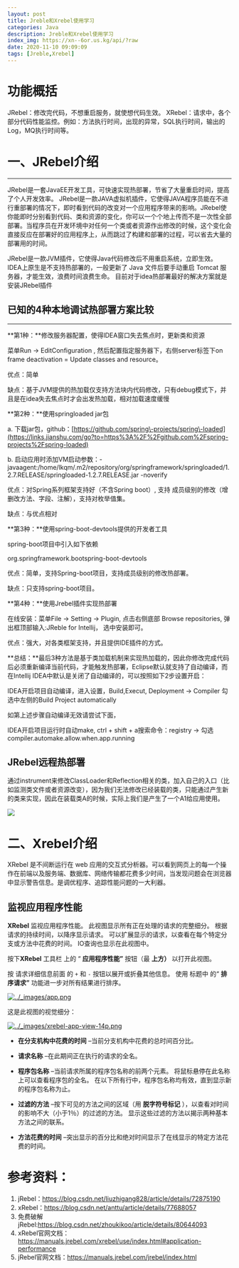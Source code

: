 ```yaml
---
layout: post
title: Jreble和Xrebel使用学习
categories: Java
description: Jreble和Xrebel使用学习
index_img: https://xn--6or.us.kg/api/?raw
date: 2020-11-10 09:09:09
tags: [Jreble,Xrebel]
---
```

# 功能概括

JRebel：修改完代码，不想重启服务，就使想代码生效。
XRebel：请求中，各个部分代码性能监控。例如：方法执行时间，出现的异常，SQL执行时间，输出的Log，MQ执行时间等。

# 一、JRebel介绍

---

JRebel是一套JavaEE开发工具，可快速实现热部署，节省了大量重启时间，提高了个人开发效率。
JRebel是一款JAVA虚拟机插件，它使得JAVA程序员能在不进行重部署的情况下，即时看到代码的改变对一个应用程序带来的影响。JRebel使你能即时分别看到代码、类和资源的变化，你可以一个个地上传而不是一次性全部部署。当程序员在开发环境中对任何一个类或者资源作出修改的时候，这个变化会直接反应在部署好的应用程序上，从而跳过了构建和部署的过程，可以省去大量的部署用的时间。

JRebel是一款JVM插件，它使得Java代码修改后不用重启系统，立即生效。
IDEA上原生是不支持热部署的，一般更新了 Java 文件后要手动重启 Tomcat 服务器，才能生效，浪费时间浪费生命。
目前对于idea热部署最好的解决方案就是安装JRebel插件

## 已知的4种本地调试热部署方案比较

---

**第1种：**修改服务器配置，使得IDEA窗口失去焦点时，更新类和资源

菜单Run \-> EditConfiguration , 然后配置指定服务器下，右侧server标签下on frame deactivation = Update classes and resource。

优点：简单

缺点：基于JVM提供的热加载仅支持方法块内代码修改，只有debug模式下，并且是在idea失去焦点时才会出发热加载，相对加载速度缓慢

**第2种：**使用springloaded jar包

a. 下载jar包，github：[https://github.com/spring\-projects/spring\-loaded](https://links.jianshu.com/go?to=https%3A%2F%2Fgithub.com%2Fspring-projects%2Fspring-loaded)

b. 启动应用时添加VM启动参数：\-javaagent:/home/lkqm/.m2/repository/org/springframework/springloaded/1.2.7.RELEASE/springloaded\-1.2.7.RELEASE.jar \-noverify

优点：对Spring系列框架支持好（不含Spring boot）, 支持 成员级别的修改（增删改方法、字段、注解），支持对枚举值集。

缺点：与优点相对

**第3种：**使用spring\-boot\-devtools提供的开发者工具

spring\-boot项目中引入如下依赖

org.springframework.bootspring\-boot\-devtools

优点：简单，支持Spring\-boot项目，支持成员级别的修改热部署。

缺点：只支持spring\-boot项目。

**第4种：**使用Jrebel插件实现热部署

在线安装：菜单File \-> Setting \-> Plugin, 点击右侧底部 Browse repositories, 弹出框顶部输入:JReble for Intellij， 选中安装即可。

优点：强大，对各类框架支持，并且提供IDE插件的方式。

**总结：**最后3种方法是基于类加载机制来实现热加载的，因此你修改完成代码后必须重新编译当前代码，才能触发热部署，Eclipse默认就支持了自动编译，而在Intellij IDEA中默认是关闭了自动编译的，可以按照如下2步设置开启：

IDEA开启项目自动编译，进入设置，Build,Execut, Deployment \-> Compiler 勾选中左侧的Build Project automatically

如第上述步骤自动编译无效请尝试下面，

IDEA开启项目运行时自动make, ctrl + shift + a搜索命令：registry \-> 勾选compiler.automake.allow.when.app.running

## JRebel远程热部署

通过instrument来修改ClassLoader和Reflection相关的类，加入自己的入口（比如监测类文件或者资源改变），因为我们无法修改已经装载的类，只能通过产生新的类来实现，因此在装载类A的时候，实际上我们是产生了一个A1给应用使用。

![](https://upload-images.jianshu.io/upload_images/2331003-cfaf89a8b236dbc9.png?imageMogr2/auto-orient/strip|imageView2/2/w/550/format/webp)

# 二、Xrebel介绍

XRebel 是不间断运行在 web 应用的交互式分析器。可以看到网页上的每一个操作在前端以及服务端、数据库、网络传输都花费多少时间，当发现问题会在浏览器中显示警告信息。是调优程序、追踪性能问题的一大利器。

## 监视应用程序性能

**XRebel** 监视应用程序性能。 此视图显示所有正在处理的请求的完整细分。 根据请求的持续时间，以降序显示请求。 可以扩展显示的请求，以查看在每个特定分支或方法中花费的时间。 IO查询也显示在此视图中。

按下**XRebel** 工具栏 上的 “ **应用程序性能”** 按钮（最 **上方）** 以打开此视图。

按 请求详细信息前面 的 `+` 和 `-` 按钮以展开或折叠其他信息。 使用 标题中 的“ **排序请求”** 功能进一步对所有结果进行排序。

[![../_images/app.png](https://manuals.jrebel.com/xrebel/_images/app.png)](https://manuals.jrebel.com/xrebel/_images/app.png)

这是此视图的视觉细分：

[![../_images/xrebel-app-view-14p.png](https://manuals.jrebel.com/xrebel/_images/xrebel-app-view-14p.png)](https://manuals.jrebel.com/xrebel/_images/xrebel-app-view-14p.png)

*   **在分支机构中花费的时间** –当前分支机构中花费的总时间百分比。

*   **请求名称** –在此期间正在执行的请求的全名。

*   **程序包名称** –当前请求所属的程序包名称的前两个元素。 将鼠标悬停在此名称上可以查看程序包的全名。 在以下所有行中，程序包名称均有效，直到显示新的程序包名称为止。

*   **过滤的方法** –按下可见的方法之间的区域（用 **脱字符号标记** ），以查看对时间的影响不大（小于1％）的过滤的方法。 显示这些过滤的方法以揭示两种基本方法之间的联系。

*   **方法花费的时间** –突出显示的百分比和绝对时间显示了在线显示的特定方法花费的时间。

# 参考资料：
1. jRebel：https://blog.csdn.net/liuzhigang828/article/details/72875190
2. xRebel：https://blog.csdn.net/anttu/article/details/77688057
3. 免费破解jRebel:https://blog.csdn.net/zhoukikoo/article/details/80644093
4. xRebel官网文档：https://manuals.jrebel.com/xrebel/use/index.html#application-performance
5. jRebel官网文档：https://manuals.jrebel.com/jrebel/index.html